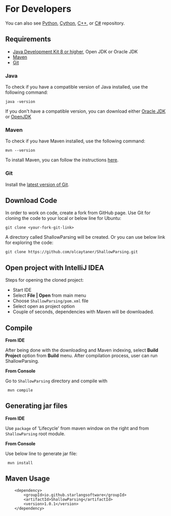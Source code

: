 For Developers
============

You can also see [Python](https://github.com/starlangsoftware/ShallowParsing-Py), [Cython](https://github.com/starlangsoftware/ShallowParsing-Cy), [C++](https://github.com/starlangsoftware/ShallowParsing-CPP), or [C#](https://github.com/starlangsoftware/ShallowParsing-CS) repository.

## Requirements

* [Java Development Kit 8 or higher](#java), Open JDK or Oracle JDK
* [Maven](#maven)
* [Git](#git)

### Java 

To check if you have a compatible version of Java installed, use the following command:

    java -version
    
If you don't have a compatible version, you can download either [Oracle JDK](https://www.oracle.com/technetwork/java/javase/downloads/jdk8-downloads-2133151.html) or [OpenJDK](https://openjdk.java.net/install/)    

### Maven
To check if you have Maven installed, use the following command:

    mvn --version
    
To install Maven, you can follow the instructions [here](https://maven.apache.org/install.html).      

### Git

Install the [latest version of Git](https://git-scm.com/book/en/v2/Getting-Started-Installing-Git).

## Download Code

In order to work on code, create a fork from GitHub page. 
Use Git for cloning the code to your local or below line for Ubuntu:

	git clone <your-fork-git-link>

A directory called ShallowParsing will be created. Or you can use below link for exploring the code:

	git clone https://github.com/olcaytaner/ShallowParsing.git

## Open project with IntelliJ IDEA

Steps for opening the cloned project:

* Start IDE
* Select **File | Open** from main menu
* Choose `ShallowParsing/pom.xml` file
* Select open as project option
* Couple of seconds, dependencies with Maven will be downloaded. 


## Compile

**From IDE**

After being done with the downloading and Maven indexing, select **Build Project** option from **Build** menu. After compilation process, user can run ShallowParsing.

**From Console**

Go to `ShallowParsing` directory and compile with 

     mvn compile 

## Generating jar files

**From IDE**

Use `package` of 'Lifecycle' from maven window on the right and from `ShallowParsing` root module.

**From Console**

Use below line to generate jar file:

     mvn install

## Maven Usage

        <dependency>
            <groupId>io.github.starlangsoftware</groupId>
            <artifactId>ShallowParsing</artifactId>
            <version>1.0.1</version>
        </dependency>

